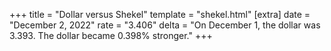+++
title = "Dollar versus Shekel"
template = "shekel.html"
[extra]
date = "December  2, 2022"
rate = "3.406"
delta = "On December  1, the dollar was 3.393. The dollar became 0.398% stronger."
+++
